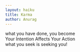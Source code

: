 ```yaml
---
layout: haiku
title: Karma
author: Anurag 
---
```

what you have done, you become<br>
Your Intention Affects Your Action<br>
what you seek is seeking you!<br>
